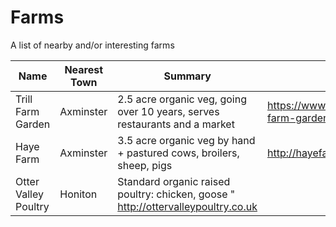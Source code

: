 # Farms

A list of nearby and/or interesting farms

| Name | Nearest Town | Summary | Website |
|------|--------------|---------|---------|
| Trill Farm Garden | Axminster | 2.5 acre organic veg, going over 10 years, serves restaurants and a market | https://www.trillfarm.co.uk/pages/trill-farm-garden |
| Haye Farm | Axminster | 3.5 acre organic veg by hand + pastured cows, broilers, sheep, pigs | http://hayefarmdevon.co.uk/ |
| Otter Valley Poultry | Honiton | Standard organic raised poultry: chicken, goose " http://ottervalleypoultry.co.uk |